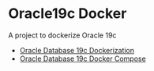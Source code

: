 # Oracle19c Docker

A project to dockerize Oracle 19c

- [Oracle Database 19c Dockerization](./doc/oracledb19c_docker/oracledb19c_docker.md)
- [Oracle Database 19c Docker Compose](./doc/oracledb19c_docker_compose/oracledb19c_docker_compose.md)

